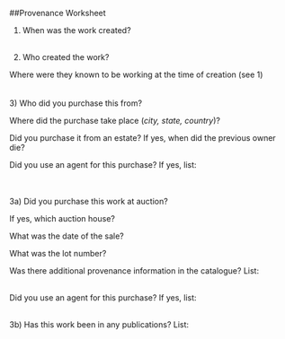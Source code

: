 ##Provenance Worksheet


1) When was the work created?
<br><br> 



2) Who created the work? 


Where were they known to be working at the time of creation (see 1)
<br><br><br>
3) Who did you purchase this from? 

Where did the purchase take place (_city, state, country_)?


Did you purchase it from an estate? If yes, when did the previous owner die?

Did you use an agent for this purchase? If yes, list:


<br><br>
3a) Did you purchase this work at auction? 

If yes, which auction house? 

What was the date of the sale? 

What was the lot number?

Was there additional provenance information in the catalogue? List:<br><br>


Did you use an agent for this purchase? If yes, list:
<br><br>



3b) Has this work been in any publications? List:


 

   